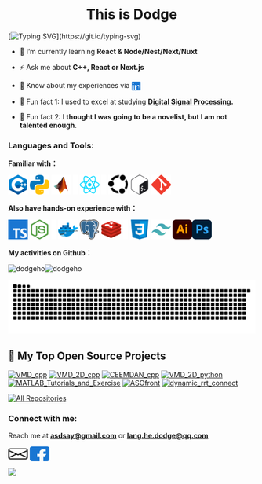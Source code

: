 <h1 align="center">This is Dodge</h1>

[![Typing SVG](https://readme-typing-svg.demolab.com?font=Fira+Code&pause=1000&width=800&lines=I+am+not+sure+how+to+define+myself%2C+since+I+am+not+willing+to...;Blues+run+the+game%2C+but+I+keep+dodging+and+survived...)](https://git.io/typing-svg)

- 🌱 I’m currently learning **React & Node/Nest/Next/Nuxt**

- ⚡ Ask me about **C++, React or Next.js**

- 💬 Know about my experiences via <a href="https://linkedin.com/in/lang-he-a94655120" target="blank"><img align="center" src="./images/icons/Social/linked-in-alt.svg" alt="lang-he-a94655120" height="18" width="18" /></a>

- 🔭 Fun fact 1: I used to excel at studying **[Digital Signal Processing](https://github.com/search?q=owner%3ADodgeHo+digital-signal-processing&type=repositories).**

- 📄 Fun fact 2: **I thought I was going to be a novelist, but I am not talented enough.**

<h3 align="left">Languages and Tools:</h3>

**Familiar with：**

<p align="left"> 
<!-- C++ Python Matlab -->
<img src="./images/icons/ProgrammingLanguages/cpp.svg" alt="cplusplus" width="40" height="40"/> 
<img src="./images/icons/ProgrammingLanguages/python.svg" alt="python" width="40" height="40"/> 
<img src="./images/icons/Software/matlab.svg" alt="matlab" width="40" height="40"/> 
<img src="./images/icons/Social/three-dots.svg" alt="no" width="10" height="40"/> 
<img src="./images/icons/FrontendDevelopment/reactjs.svg" alt="react" width="40" height="40"/> 
<img src="./images/icons/Social/three-dots.svg" alt="no" width="10" height="40"/> 
<img src="./images/icons/Other/ubuntu.svg" alt="ubuntu" width="40" height="40"/> 
<img src="./images/icons/Devops/bash.svg" alt="bash" width="40" height="40"/> 
<img src="./images/icons/Other/git.svg" alt="git" width="40" height="40"/>

**Also have hands-on experience with：**

<img src="./images/icons/ProgrammingLanguages/typescript.svg" alt="typescript" width="40" height="40"/> <img src="./images/icons/BackendDevelopment/nodejs.svg" alt="node.js" width="40" height="40"/> <img src="./images/icons/Social/three-dots.svg" alt="no" width="10" height="40"/> <img src="./images/icons/Devops/docker.svg" alt="docker" width="40" height="40"/> <img src="./images/icons/Database/postgresql.svg" alt="postgresql" width="40" height="40"/> <img src="./images/icons/Database/redis.svg" alt="redis" width="40" height="40"/> <img src="./images/icons/Social/three-dots.svg" alt="no" width="10" height="40"/> <img src="./images/icons/FrontendDevelopment/css.svg" alt="css3" width="40" height="40"/> <img src="./images/icons/FrontendDevelopment/tailwind.svg" alt="tailwind" width="40" height="40"/> <img src="./images/icons/Software/illustrator.svg" alt="illustrator" width="40" height="40"/><img src="./images/icons/Software/photoshop.svg" alt="photoshop" width="40" height="40"/>

</p>

**My activities on Github：**

<p><img align="bottom" src="https://github-readme-stats.vercel.app/api/top-langs?username=dodgeho&show_icons=true&theme=merko&title_color=d97066&text_color=cef0ca&locale=en&layout=pie" alt="dodgeho" /><img align="bottom" src="https://github-readme-stats.vercel.app/api?username=dodgeho&show_icons=true&theme=dark&rank_icon=github&include_all_commits=true&locale=en" alt="dodgeho" /></p>

<picture>
  <source media="(prefers-color-scheme: light)" srcset="https://raw.githubusercontent.com/DodgeHo/DodgeHo/output/github-contribution-grid-snake.svg">
  <img alt="github contribution grid snake animation" src="https://raw.githubusercontent.com/DodgeHo/DodgeHo/output/github-contribution-grid-snake.svg">
</picture>

<div style="clear: both;"></div>

  <summary><h2>📘 My Top Open Source Projects</h2></summary>

  <p align="left">
    <a href="https://github.com/DodgeHo/VMD_cpp"><img width="278" src="https://denvercoder1-github-readme-stats.vercel.app/api/pin/?username=DodgeHo&repo=VMD_cpp&theme=react&bg_color=1F222E&title_color=F85D7F&hide_border=true&icon_color=F8D866&show_icons=true" alt="VMD_cpp"></a>
    <a href="https://github.com/DodgeHo/VMD_2D_cpp"><img width="278" src="https://denvercoder1-github-readme-stats.vercel.app/api/pin/?username=DodgeHo&repo=VMD_2D_cpp&theme=react&bg_color=1F222E&title_color=F85D7F&hide_border=true&icon_color=F8D866&show_icons=false" alt="VMD_2D_cpp"></a>
    <a href="https://github.com/DodgeHo/CEEMDAN_cpp"><img width="278" src="https://denvercoder1-github-readme-stats.vercel.app/api/pin?username=DodgeHo&repo=CEEMDAN_cpp&theme=react&bg_color=1F222E&title_color=F85D7F&hide_border=true&icon_color=F8D866&show_icons=false" alt="CEEMDAN_cpp"></a>
    <a href="https://github.com/DodgeHo/VMD_2D_python"><img width="278" src="https://denvercoder1-github-readme-stats.vercel.app/api/pin/?username=DodgeHo&repo=VMD_2D_python&theme=react&bg_color=1F222E&title_color=F85D7F&hide_border=true&icon_color=F8D866&show_icons=false" alt="VMD_2D_python"></a>
    <a href="https://github.com/DodgeHo/MATLAB_Tutorials_and_Exercise"><img width="278" src="https://denvercoder1-github-readme-stats.vercel.app/api/pin/?username=DodgeHo&repo=MATLAB_Tutorials_and_Exercise&theme=react&bg_color=1F222E&title_color=F85D7F&hide_border=true&icon_color=F8D866&show_icons=false" alt="MATLAB_Tutorials_and_Exercise"></a>
    <a href="https://github.com/DodgeHo/ASOfront"><img width="278" src="https://denvercoder1-github-readme-stats.vercel.app/api/pin/?username=DodgeHo&repo=ASOfront&theme=react&bg_color=1F222E&title_color=F85D7F&hide_border=true&icon_color=F8D866&show_icons=false" alt="ASOfront"></a>
    <a href="https://github.com/DodgeHo/dynamic_rrt_connect"><img width="278" src="https://denvercoder1-github-readme-stats.vercel.app/api/pin/?username=DodgeHo&repo=dynamic_rrt_connect&theme=react&bg_color=1F222E&title_color=F85D7F&hide_border=true&icon_color=F8D866&show_icons=false&show_description=false" alt="dynamic_rrt_connect"></a>

  </p>

  <a href="https://github.com/DodgeHo?tab=repositories"><img alt="All Repositories" title="All Repositories" src="https://custom-icon-badges.demolab.com/badge/-Click%20Here%20For%20All%20My%20Repos-1F222E?style=for-the-badge&logoColor=white&logo=repo"/></a>

<h3 align="left">Connect with me:</h3>

Reach me at **asdsay@gmail.com** or **lang.he.dodge@qq.com**

<p align="left">
  <a href="mailto:asdsay@gmail.com" style="display: inline-block;">
    <img align="center" src="./images/icons/Social/email.svg" alt="dodge ho" height="30" width="40" />
  </a>
  <a href="https://fb.com/100007929610024" target="blank" style="display: inline-block;">
    <img align="center" src="./images/icons/Social/facebook.svg" alt="dodge ho" height="30" width="40" />
  </a>
  <!-- 
  <a href="https://www.leetcode.com/dodgeho" target="blank" style="display: inline-block;">
    <img align="center" src="./images/icons/Social/leet-code.svg" alt="dodgeho" height="30" width="40" />
  </a>-->
</p>

![](https://komarev.com/ghpvc/?username=DodgeHo&color=blue&style=for-the-badge&base=102)
